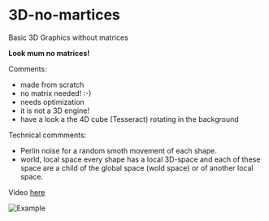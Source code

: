 # 3D-no-martices
Basic 3D Graphics without matrices

**Look mum no matrices!**

Comments:

- made from scratch
- no matrix needed! :-)
- needs optimization
- it is not a 3D engine!
- have a look a the 4D cube (Tesseract) rotating in the background

Technical commments:

- Perlin noise 
    for a random smoth movement of each shape.
- world, local space
    every shape has a local 3D-space and each of these space are a child of the global space
    (wold space) or of another local space.

Video [here](http://46.32.229.68/img/3d.html)

![Example](http://46.32.229.68/img/3d.png)


